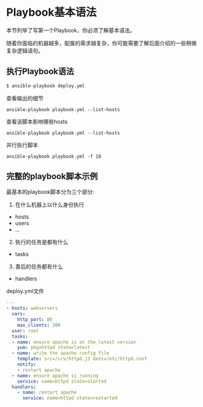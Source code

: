 # Playbook基本语法


本节列举了写第一个Playbook，你必须了解基本语法。

随着你面临的机器越多，配属的需求越复杂，你可能需要了解后面介绍的一些稍微复杂逻辑语句。

## 执行Playbook语法


```bash
$ ansible-playbook deploy.yml
```

查看输出的细节  
```
ansible-playbook playbook.yml --list-hosts
```

查看该脚本影响哪些hosts  
```
ansible-playbook playbook.yml --list-hosts
```

并行执行脚本  
```
ansible-playbook playbook.yml -f 10
```


## 完整的playbook脚本示例

最基本的playbook脚本分为三个部分:

1. 在什么机器上以什么身份执行
  * hosts
  * users
  * ...
2. 执行的任务是都有什么
  * tasks
3. 善后的任务都有什么
  * handlers

deploy.yml文件
```yml
---
- hosts: webservers
  vars:
    http_port: 80
    max_clients: 200
  user: root
  tasks:
  - name: ensure apache is at the latest version
    yum: pkg=httpd state=latest
  - name: write the apache config file
    template: src=/srv/httpd.j2 dest=/etc/httpd.conf
    notify:
    - restart apache
  - name: ensure apache is running
    service: name=httpd state=started
  handlers:
    - name: restart apache
      service: name=httpd state=restarted
```






 

